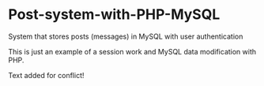 # Post-system-with-PHP-MySQL
System that stores posts (messages) in MySQL with user authentication

This is just an example of a session work and MySQL data modification with PHP.


Text added for conflict!
